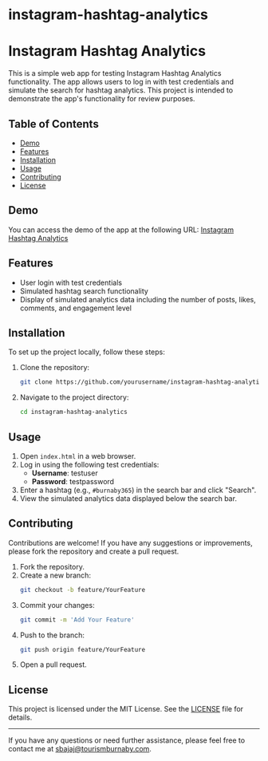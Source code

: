 # instagram-hashtag-analytics

# Instagram Hashtag Analytics

This is a simple web app for testing Instagram Hashtag Analytics functionality. The app allows users to log in with test credentials and simulate the search for hashtag analytics. This project is intended to demonstrate the app's functionality for review purposes.

## Table of Contents

- [Demo](#demo)
- [Features](#features)
- [Installation](#installation)
- [Usage](#usage)
- [Contributing](#contributing)
- [License](#license)

## Demo

You can access the demo of the app at the following URL: [Instagram Hashtag Analytics](https://sbajajTB.github.io/instagram-hashtag-analytics)

## Features

- User login with test credentials
- Simulated hashtag search functionality
- Display of simulated analytics data including the number of posts, likes, comments, and engagement level

## Installation

To set up the project locally, follow these steps:

1. Clone the repository:
    ```bash
    git clone https://github.com/yourusername/instagram-hashtag-analytics.git
    ```
2. Navigate to the project directory:
    ```bash
    cd instagram-hashtag-analytics
    ```

## Usage

1. Open `index.html` in a web browser.
2. Log in using the following test credentials:
   - **Username**: testuser
   - **Password**: testpassword
3. Enter a hashtag (e.g., `#burnaby365`) in the search bar and click "Search".
4. View the simulated analytics data displayed below the search bar.

## Contributing

Contributions are welcome! If you have any suggestions or improvements, please fork the repository and create a pull request.

1. Fork the repository.
2. Create a new branch:
    ```bash
    git checkout -b feature/YourFeature
    ```
3. Commit your changes:
    ```bash
    git commit -m 'Add Your Feature'
    ```
4. Push to the branch:
    ```bash
    git push origin feature/YourFeature
    ```
5. Open a pull request.

## License

This project is licensed under the MIT License. See the [LICENSE](LICENSE) file for details.

---

If you have any questions or need further assistance, please feel free to contact me at sbajaj@tourismburnaby.com.
